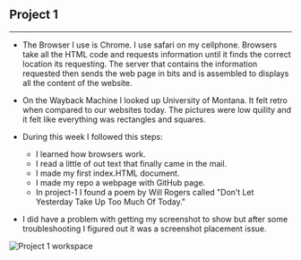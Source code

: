 ## Project 1
---

+ The Browser I use is Chrome. I use safari on my cellphone. Browsers take all the HTML code and requests information until it finds the correct location its requesting. The server that contains the information requested then sends the web page in bits and is assembled to displays all the content of the website.

+ On the Wayback Machine I looked up University of Montana. It felt retro when compared to our websites today. The pictures were low quility and it felt like everything was rectangles and squares.

+ During this week I followed this steps:
  * I learned how browsers work.
  * I read a little of out text that finally came in the mail.
  * I made my first index.HTML document.
  * I made my repo a webpage with GitHub page.
  * In project-1 I found a poem by Will Rogers called "Don’t Let Yesterday Take Up Too Much Of Today."

+ I did have a problem with getting my screenshot to show but after some troubleshooting I figured out it was a screenshot placement issue.

![Project 1 workspace](./images/screenshot.png)
